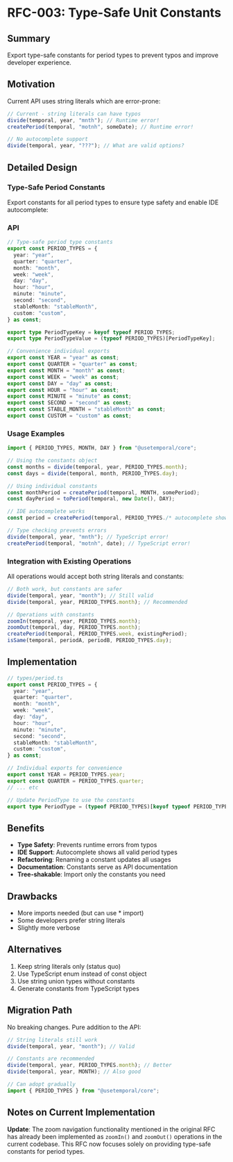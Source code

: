 # RFC-003: Type-Safe Unit Constants

## Summary

Export type-safe constants for period types to prevent typos and improve developer experience.

## Motivation

Current API uses string literals which are error-prone:

```typescript
// Current - string literals can have typos
divide(temporal, year, "mnth"); // Runtime error!
createPeriod(temporal, "motnh", someDate); // Runtime error!

// No autocomplete support
divide(temporal, year, "???"); // What are valid options?
```

## Detailed Design

### Type-Safe Period Constants

Export constants for all period types to ensure type safety and enable IDE autocomplete:

### API

```typescript
// Type-safe period type constants
export const PERIOD_TYPES = {
  year: "year",
  quarter: "quarter",
  month: "month",
  week: "week",
  day: "day",
  hour: "hour",
  minute: "minute",
  second: "second",
  stableMonth: "stableMonth",
  custom: "custom",
} as const;

export type PeriodTypeKey = keyof typeof PERIOD_TYPES;
export type PeriodTypeValue = (typeof PERIOD_TYPES)[PeriodTypeKey];

// Convenience individual exports
export const YEAR = "year" as const;
export const QUARTER = "quarter" as const;
export const MONTH = "month" as const;
export const WEEK = "week" as const;
export const DAY = "day" as const;
export const HOUR = "hour" as const;
export const MINUTE = "minute" as const;
export const SECOND = "second" as const;
export const STABLE_MONTH = "stableMonth" as const;
export const CUSTOM = "custom" as const;
```

### Usage Examples

```typescript
import { PERIOD_TYPES, MONTH, DAY } from "@usetemporal/core";

// Using the constants object
const months = divide(temporal, year, PERIOD_TYPES.month);
const days = divide(temporal, month, PERIOD_TYPES.day);

// Using individual constants
const monthPeriod = createPeriod(temporal, MONTH, somePeriod);
const dayPeriod = toPeriod(temporal, new Date(), DAY);

// IDE autocomplete works
const period = createPeriod(temporal, PERIOD_TYPES./* autocomplete shows all options */, date);

// Type checking prevents errors
divide(temporal, year, "mnth"); // TypeScript error!
createPeriod(temporal, "motnh", date); // TypeScript error!
```

### Integration with Existing Operations

All operations would accept both string literals and constants:

```typescript
// Both work, but constants are safer
divide(temporal, year, "month"); // Still valid
divide(temporal, year, PERIOD_TYPES.month); // Recommended

// Operations with constants
zoomIn(temporal, year, PERIOD_TYPES.month);
zoomOut(temporal, day, PERIOD_TYPES.month);
createPeriod(temporal, PERIOD_TYPES.week, existingPeriod);
isSame(temporal, periodA, periodB, PERIOD_TYPES.day);
```

## Implementation

```typescript
// types/period.ts
export const PERIOD_TYPES = {
  year: "year",
  quarter: "quarter",
  month: "month",
  week: "week",
  day: "day",
  hour: "hour",
  minute: "minute",
  second: "second",
  stableMonth: "stableMonth",
  custom: "custom",
} as const;

// Individual exports for convenience
export const YEAR = PERIOD_TYPES.year;
export const QUARTER = PERIOD_TYPES.quarter;
// ... etc

// Update PeriodType to use the constants
export type PeriodType = (typeof PERIOD_TYPES)[keyof typeof PERIOD_TYPES];
```

## Benefits

- **Type Safety**: Prevents runtime errors from typos
- **IDE Support**: Autocomplete shows all valid period types
- **Refactoring**: Renaming a constant updates all usages
- **Documentation**: Constants serve as API documentation
- **Tree-shakable**: Import only the constants you need

## Drawbacks

- More imports needed (but can use \* import)
- Some developers prefer string literals
- Slightly more verbose

## Alternatives

1. Keep string literals only (status quo)
2. Use TypeScript enum instead of const object
3. Use string union types without constants
4. Generate constants from TypeScript types

## Migration Path

No breaking changes. Pure addition to the API:

```typescript
// String literals still work
divide(temporal, year, "month"); // Valid

// Constants are recommended
divide(temporal, year, PERIOD_TYPES.month); // Better
divide(temporal, year, MONTH); // Also good

// Can adopt gradually
import { PERIOD_TYPES } from "@usetemporal/core";
```

## Notes on Current Implementation

**Update**: The zoom navigation functionality mentioned in the original RFC has already been implemented as `zoomIn()` and `zoomOut()` operations in the current codebase. This RFC now focuses solely on providing type-safe constants for period types.
